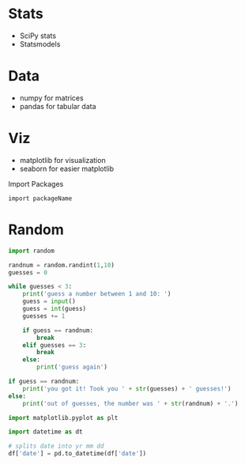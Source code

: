 # Stats

- SciPy stats
- Statsmodels

# Data

- numpy for matrices
- pandas for tabular data

# Viz

- matplotlib for visualization
- seaborn for easier matplotlib

Import Packages

`import packageName` 

# Random

```python
import random

randnum = random.randint(1,10)
guesses = 0

while guesses < 3:
    print('guess a number between 1 and 10: ')
    guess = input()
    guess = int(guess)
    guesses += 1

    if guess == randnum:
        break
    elif guesses == 3:
        break
    else:
        print('guess again')

if guess == randnum:
    print('you got it! Took you ' + str(guesses) + ' guesses!')
else:
    print('out of guesses, the number was ' + str(randnum) + '.')

```

```python
import matplotlib.pyplot as plt
```

```python
import datetime as dt

# splits date into yr mm dd
df['date'] = pd.to_datetime(df['date'])
```
